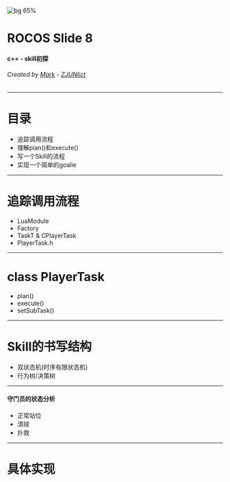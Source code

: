 <!-- $theme: gaia -->
<!-- page_number: true -->
<!-- footer: © Copyright 2020,Mark ZJUNlict (hzypp@sina.cn) -->
![bg 65%](img1/robot_alpha.png)

# ROCOS Slide 8

#### c++ - skill初探

###### Created by [Mark](https://github.com/ZJUMark) - [ZJUNlict](https://github.com/ZJUSSL/TeamDescription)

---
# 目录
* 追踪调用流程
* 理解plan()和execute()
* 写一个Skill的流程
* 实现一个简单的goalie
---
# 追踪调用流程
* LuaModule
* Factory
* TaskT & CPlayerTask
* PlayerTask.h

---
# class PlayerTask
* plan()
* execute()
* setSubTask()

---
# Skill的书写结构
* 双状态机(时序有限状态机)
* 行为树/决策树
<hr>

#### 守门员的状态分析

* 正常站位
* 清球
* 扑救

---
# 具体实现